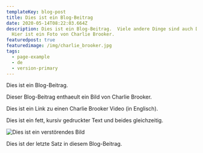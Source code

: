 ```yaml
---
templateKey: blog-post
title: Dies ist ein Blog-Beitrag
date: 2020-05-14T08:22:03.664Z
description: Dies ist ein Blog-Beitrag.  Viele andere Dinge sind auch Dinge.
  Hier ist ein Foto von Charlie Brooker.
featuredpost: true
featuredimage: /img/charlie_brooker.jpg
tags:
  - page-example
  - de
  - version-primary
---
```

Dies ist ein Blog-Beitrag.

Dieser Blog-Beitrag enthaeult ein Bild von Charlie Brooker.

Dies ist ein Link zu einen Charlie Brooker Video (in Englisch).

Dies ist ein fett, kursiv gedruckter Text und beides gleichzeitig.

![Dies ist ein verstörendes Bild](/img/random.jpg "Dies ist ein verstörendes Bild")

Dies ist der letzte Satz in diesem Blog-Beitrag.